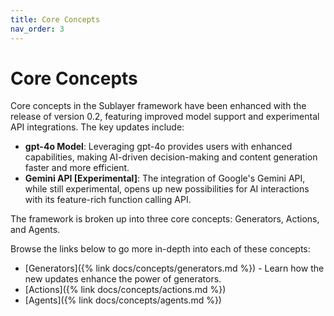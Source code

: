 ```yaml
---
title: Core Concepts
nav_order: 3
---
```

# Core Concepts

Core concepts in the Sublayer framework have been enhanced with the release of version 0.2, featuring improved model support and experimental API integrations. The key updates include:

- **gpt-4o Model**: Leveraging gpt-4o provides users with enhanced capabilities, making AI-driven decision-making and content generation faster and more efficient.
- **Gemini API [Experimental]**: The integration of Google's Gemini API, while still experimental, opens up new possibilities for AI interactions with its feature-rich function calling API.

The framework is broken up into three core concepts: Generators, Actions, and Agents.

Browse the links below to go more in-depth into each of these concepts:

* [Generators]({% link docs/concepts/generators.md %}) - Learn how the new updates enhance the power of generators.
* [Actions]({% link docs/concepts/actions.md %})
* [Agents]({% link docs/concepts/agents.md %})